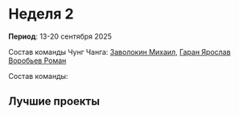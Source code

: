 # Неделя 2
**Период**: 13-20 сентября 2025  

Состав команды Чунг Чанга: [Заволокин Михаил](https://github.com/Sunder32), [Гаран Ярослав](https://github.com/участник2) [Воробьев Роман](https://github.com/Bibuk)

Состав команды:

## Лучшие проекты

